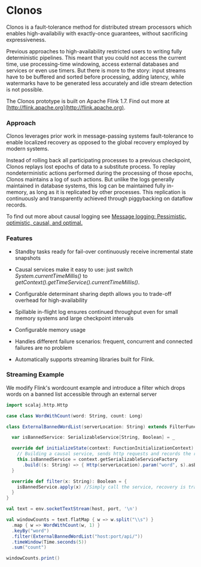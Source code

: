 # Clonos

Clonos is a fault-tolerance method for distributed stream processors which enables high-availabiliy with exactly-once guarantees, without sacrificing expressiveness.

Previous approaches to high-availability restricted users to writing fully deterministic pipelines. 
This meant that you could not access the current time, use processing-time windowing, access external databases and services or even use timers.
But there is more to the story: input streams have to be buffered and sorted before processing, adding latency, while watermarks have to be generated less accurately and idle stream detection is not possible. 

The Clonos prototype is built on Apache Flink 1.7. Find out more at [http://flink.apache.org](http://flink.apache.org).

### Approach

Clonos leverages prior work in message-passing systems fault-tolerance to enable localized recovery as opposed to the global recovery employed by modern systems.

Instead of rolling back all participating processes to a previous checkpoint, Clonos replays lost epochs of data to a substitute process.
To replay nondeterministic actions performed during the processing of those epochs, Clonos maintains a log of such actions.
But unlike the logs generally maintained in database systems, this log can be maintained fully in-memory, as long as it is replicated by other processes.
This replication is continuously and transparently achieved through piggybacking on dataflow records.

To find out more about causal logging see [Message logging: Pessimistic, optimistic, causal, and optimal.](https://ieeexplore.ieee.org/abstract/document/666828)

### Features

* Standby tasks ready for fail-over continuously receive incremental state snapshots

* Causal services make it easy to use: just switch *System.currentTimeMillis()* to *getContext().getTimeService().currentTimeMillis()*.

* Configurable determinant sharing depth allows you to trade-off overhead for high-availability

* Spillable in-flight log ensures continued throughput even for small memory systems and large checkpoint intervals

* Configurable memory usage

* Handles different failure scenarios: frequent, concurrent and connected failures are no problem

* Automatically supports streaming libraries built for Flink. 


### Streaming Example

We modify Flink's wordcount example and introduce a filter which drops words on a banned list accessible through an external server

```scala
import scalaj.http.Http

case class WordWithCount(word: String, count: Long)

class ExternalBannedWordList(serverLocation: String) extends FilterFunction[String] with CheckpointedFunction = {

  var isBannedService: SerializableService[String, Boolean] = _	

  override def initializeState(context: FunctionInitializationContext): Unit = {
    // Building a causal service, sends http requests and records the response
    this.isBannedService = context.getSerializableServiceFactory
      .build((s: String) => { Http(serverLocation).param("word", s).asBoolean })
  }

  override def filter(x: String): Boolean = {
    isBannedService.apply(x) //Simply call the service, recovery is transparent
  }
}

val text = env.socketTextStream(host, port, '\n')

val windowCounts = text.flatMap { w => w.split("\\s") }
  .map { w => WordWithCount(w, 1) }
  .keyBy("word")
  .filter(ExternalBannedWordList("host:port/api/"))
  .timeWindow(Time.seconds(5))
  .sum("count")

windowCounts.print()
```

